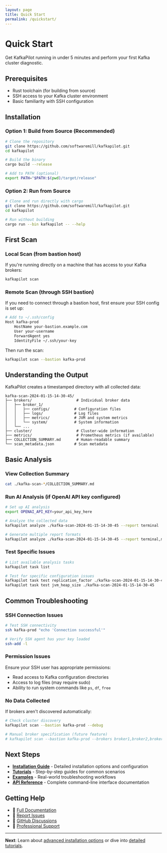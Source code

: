 ```yaml
---
layout: page
title: Quick Start
permalink: /quickstart/
---
```


# Quick Start

Get KafkaPilot running in under 5 minutes and perform your first Kafka cluster diagnostic.

## Prerequisites

- Rust toolchain (for building from source)
- SSH access to your Kafka cluster environment
- Basic familiarity with SSH configuration

## Installation

### Option 1: Build from Source (Recommended)

```bash
# Clone the repository
git clone https://github.com/softwaremill/kafkapilot.git
cd kafkapilot

# Build the binary
cargo build --release

# Add to PATH (optional)
export PATH="$PATH:$(pwd)/target/release"
```

### Option 2: Run from Source

```bash
# Clone and run directly with cargo
git clone https://github.com/softwaremill/kafkapilot.git
cd kafkapilot

# Run without building
cargo run --bin kafkapilot -- --help
```

## First Scan

### Local Scan (from bastion host)

If you're running directly on a machine that has access to your Kafka brokers:

```bash
kafkapilot scan
```

### Remote Scan (through SSH bastion)

If you need to connect through a bastion host, first ensure your SSH config is set up:

```bash
# Add to ~/.ssh/config
Host kafka-prod
    HostName your-bastion.example.com
    User your-username
    ForwardAgent yes
    IdentityFile ~/.ssh/your-key
```

Then run the scan:

```bash
kafkapilot scan --bastion kafka-prod
```

## Understanding the Output

KafkaPilot creates a timestamped directory with all collected data:

```
kafka-scan-2024-01-15-14-30-45/
├── brokers/                    # Individual broker data
│   ├── broker_1/
│   │   ├── configs/           # Configuration files
│   │   ├── logs/              # Log files
│   │   ├── metrics/           # JVM and system metrics
│   │   └── system/            # System information
│   └── ...
├── cluster/                    # Cluster-wide information
├── metrics/                    # Prometheus metrics (if available)
├── COLLECTION_SUMMARY.md       # Human-readable summary
└── scan_metadata.json         # Scan metadata
```

## Basic Analysis

### View Collection Summary

```bash
cat ./kafka-scan-*/COLLECTION_SUMMARY.md
```

### Run AI Analysis (if OpenAI API key configured)

```bash
# Set up AI analysis
export OPENAI_API_KEY=your_api_key_here

# Analyze the collected data
kafkapilot analyze ./kafka-scan-2024-01-15-14-30-45 --report terminal

# Generate multiple report formats
kafkapilot analyze ./kafka-scan-2024-01-15-14-30-45 --report terminal,markdown,json
```

### Test Specific Issues

```bash
# List available analysis tasks
kafkapilot task list

# Test for specific configuration issues
kafkapilot task test replication_factor ./kafka-scan-2024-01-15-14-30-45
kafkapilot task test jvm_heap_size ./kafka-scan-2024-01-15-14-30-45
```

## Common Troubleshooting

### SSH Connection Issues

```bash
# Test SSH connectivity
ssh kafka-prod "echo 'Connection successful'"

# Verify SSH agent has your key loaded
ssh-add -l
```

### Permission Issues

Ensure your SSH user has appropriate permissions:
- Read access to Kafka configuration directories
- Access to log files (may require sudo)
- Ability to run system commands like `ps`, `df`, `free`

### No Data Collected

If brokers aren't discovered automatically:

```bash
# Check cluster discovery
kafkapilot scan --bastion kafka-prod --debug

# Manual broker specification (future feature)
# kafkapilot scan --bastion kafka-prod --brokers broker1,broker2,broker3
```

## Next Steps

- **[Installation Guide](installation.html)** - Detailed installation options and configuration
- **[Tutorials](tutorials.html)** - Step-by-step guides for common scenarios  
- **[Examples](examples.html)** - Real-world troubleshooting workflows
- **[API Reference](api.html)** - Complete command-line interface documentation

## Getting Help

- 📖 [Full Documentation](../)
- 🐛 [Report Issues](https://github.com/softwaremill/kafkapilot/issues)
- 💬 [GitHub Discussions](https://github.com/softwaremill/kafkapilot/discussions)
- 🏢 [Professional Support](support.html)

---

**Next**: Learn about [advanced installation options](installation.html) or dive into [detailed tutorials](tutorials.html).